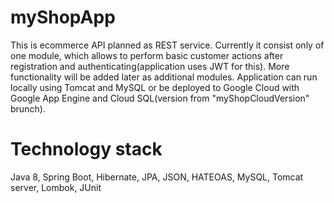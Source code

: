 # myShopApp

This is ecommerce API planned as REST service. Currently it consist only of one module, which allows to perform basic customer actions after registration and authenticating(application uses JWT for this). More functionality will be added later as additional modules.
Application can run locally using Tomcat and MySQL or be deployed to Google Cloud with Google App Engine and Cloud SQL(version from "myShopCloudVersion" brunch).

# Technology stack

Java 8,
Spring Boot,
Hibernate, 
JPA,
JSON,
HATEOAS,
MySQL,
Tomcat server,
Lombok,
JUnit

